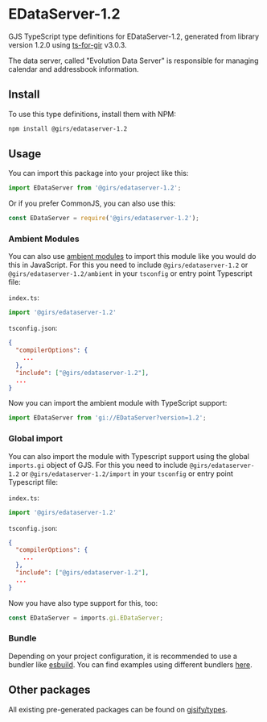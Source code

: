 
# EDataServer-1.2

GJS TypeScript type definitions for EDataServer-1.2, generated from library version 1.2.0 using [ts-for-gir](https://github.com/gjsify/ts-for-gir) v3.0.3.

The data server, called "Evolution Data Server" is responsible for managing calendar and addressbook information.

## Install

To use this type definitions, install them with NPM:
```bash
npm install @girs/edataserver-1.2
```

## Usage

You can import this package into your project like this:
```ts
import EDataServer from '@girs/edataserver-1.2';
```

Or if you prefer CommonJS, you can also use this:
```ts
const EDataServer = require('@girs/edataserver-1.2');
```

### Ambient Modules

You can also use [ambient modules](https://github.com/gjsify/ts-for-gir/tree/main/packages/cli#ambient-modules) to import this module like you would do this in JavaScript.
For this you need to include `@girs/edataserver-1.2` or `@girs/edataserver-1.2/ambient` in your `tsconfig` or entry point Typescript file:

`index.ts`:
```ts
import '@girs/edataserver-1.2'
```

`tsconfig.json`:
```json
{
  "compilerOptions": {
    ...
  },
  "include": ["@girs/edataserver-1.2"],
  ...
}
```

Now you can import the ambient module with TypeScript support: 

```ts
import EDataServer from 'gi://EDataServer?version=1.2';
```

### Global import

You can also import the module with Typescript support using the global `imports.gi` object of GJS.
For this you need to include `@girs/edataserver-1.2` or `@girs/edataserver-1.2/import` in your `tsconfig` or entry point Typescript file:

`index.ts`:
```ts
import '@girs/edataserver-1.2'
```

`tsconfig.json`:
```json
{
  "compilerOptions": {
    ...
  },
  "include": ["@girs/edataserver-1.2"],
  ...
}
```

Now you have also type support for this, too:

```ts
const EDataServer = imports.gi.EDataServer;
```

### Bundle

Depending on your project configuration, it is recommended to use a bundler like [esbuild](https://esbuild.github.io/). You can find examples using different bundlers [here](https://github.com/gjsify/ts-for-gir/tree/main/examples).

## Other packages

All existing pre-generated packages can be found on [gjsify/types](https://github.com/gjsify/types).

